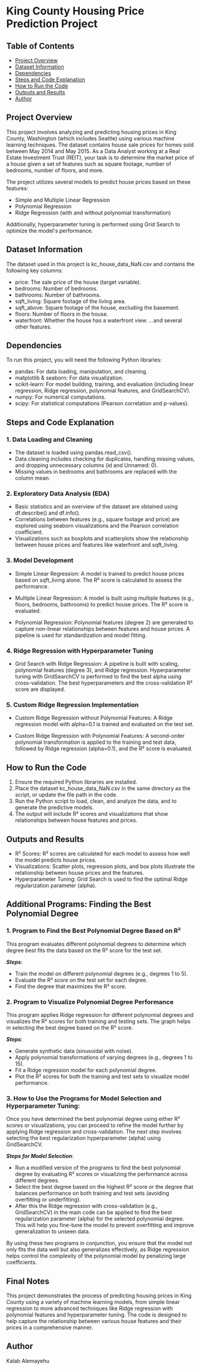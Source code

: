 
# King County Housing Price Prediction Project

## Table of Contents

- [Project Overview](#project-overview)
- [Dataset Information](#Dataset-Information)
- [Dependencies](#Dependencies)
- [Steps and Code Explanation](#Steps-and-Code-Explanation)
- [How to Run the Code](#How-to-Run-the-Code)
- [Outputs and Results](#Outputs-and-Results)
- [Author](#Author)
  
## Project Overview

This project involves analyzing and predicting housing prices in King County, Washington (which includes Seattle) using various machine learning techniques. The dataset contains house sale prices for homes sold between May 2014 and May 2015. As a Data Analyst working at a Real Estate Investment Trust (REIT), your task is to determine the market price of a house given a set of features such as square footage, number of bedrooms, number of floors, and more.

The project utilizes several models to predict house prices based on these features:

- Simple and Multiple Linear Regression
- Polynomial Regression
- Ridge Regression (with and without polynomial transformation)
  
Additionally, hyperparameter tuning is performed using Grid Search to optimize the model's performance.

## Dataset Information

The dataset used in this project is kc_house_data_NaN.csv and contains the following key columns:

- price: The sale price of the house (target variable).
- bedrooms: Number of bedrooms.
- bathrooms: Number of bathrooms.
- sqft_living: Square footage of the living area.
- sqft_above: Square footage of the house, excluding the basement.
- floors: Number of floors in the house.
- waterfront: Whether the house has a waterfront view.
...and several other features.

## Dependencies

To run this project, you will need the following Python libraries:

- pandas: For data loading, manipulation, and cleaning.
- matplotlib & seaborn: For data visualization.
- scikit-learn: For model building, training, and evaluation (including linear regression, Ridge regression, polynomial features, and GridSearchCV).
- numpy: For numerical computations.
- scipy: For statistical computations (Pearson correlation and p-values).


## Steps and Code Explanation
### 1. Data Loading and Cleaning

- The dataset is loaded using pandas.read_csv().
- Data cleaning includes checking for duplicates, handling missing values, and dropping unnecessary columns (id and Unnamed: 0).
- Missing values in bedrooms and bathrooms are replaced with the column mean.
  
### 2. Exploratory Data Analysis (EDA)

- Basic statistics and an overview of the dataset are obtained using df.describe() and df.info().
- Correlations between features (e.g., square footage and price) are explored using seaborn visualizations and the Pearson correlation coefficient.
- Visualizations such as boxplots and scatterplots show the relationship between house prices and features like waterfront and sqft_living.
  
### 3. Model Development

- Simple Linear Regression: A model is trained to predict house prices based on sqft_living alone. The R² score is calculated to assess the performance.

- Multiple Linear Regression: A model is built using multiple features (e.g., floors, bedrooms, bathrooms) to predict house prices. The R² score is evaluated.

- Polynomial Regression: Polynomial features (degree 2) are generated to capture non-linear relationships between features and house prices. A pipeline is used for standardization and model fitting.

### 4. Ridge Regression with Hyperparameter Tuning

- Grid Search with Ridge Regression: A pipeline is built with scaling, polynomial features (degree 3), and Ridge regression. Hyperparameter tuning with GridSearchCV is performed to find the best alpha using cross-validation. The best hyperparameters and the cross-validation R² score are displayed.
  
### 5. Custom Ridge Regression Implementation

- Custom Ridge Regression without Polynomial Features: A Ridge regression model with alpha=0.1 is trained and evaluated on the test set.

- Custom Ridge Regression with Polynomial Features: A second-order polynomial transformation is applied to the training and test data, followed by Ridge regression (alpha=0.1), and the R² score is evaluated.

## How to Run the Code

1. Ensure the required Python libraries are installed.
2. Place the dataset kc_house_data_NaN.csv in the same directory as the script, or update the file path in the code.
3. Run the Python script to load, clean, and analyze the data, and to generate the predictive models.
4. The output will include R² scores and visualizations that show relationships between house features and prices.


## Outputs and Results

- R² Scores: R² scores are calculated for each model to assess how well the model predicts house prices.
- Visualizations: Scatter plots, regression plots, and box plots illustrate the relationship between house prices and the features.
- Hyperparameter Tuning: Grid Search is used to find the optimal Ridge regularization parameter (alpha).

## Additional Programs: Finding the Best Polynomial Degree

### 1. Program to Find the Best Polynomial Degree Based on R²
This program evaluates different polynomial degrees to determine which degree best fits the data based on the R² score for the test set.

***Steps***:
- Train the model on different polynomial degrees (e.g., degrees 1 to 5).
- Evaluate the R² score on the test set for each degree.
- Find the degree that maximizes the R² score.
  
### 2. Program to Visualize Polynomial Degree Performance
This program applies Ridge regression for different polynomial degrees and visualizes the R² scores for both training and testing sets. The graph helps in selecting the best degree based on the R² score.

***Steps***:
- Generate synthetic data (sinusoidal with noise).
- Apply polynomial transformations of varying degrees (e.g., degrees 1 to 15).
- Fit a Ridge regression model for each polynomial degree.
- Plot the R² scores for both the training and test sets to visualize model performance.

### 3. How to Use the Programs for Model Selection and Hyperparameter Tuning:

Once you have determined the best polynomial degree using either R² scores or visualizations, you can proceed to refine the model further by applying Ridge regression and cross-validation. The next step involves selecting the best regularization hyperparameter (alpha) using GridSearchCV.

***Steps for Model Selection***:

- Run a modified version of the programs to find the best polynomial degree by evaluating R² scores or visualizing the performance across different degrees.
- Select the best degree based on the highest R² score or the degree that balances performance on both training and test sets (avoiding overfitting or underfitting).
- After this the Ridge regression with cross-validation (e.g., GridSearchCV) in the main code can be applied to find the best regularization parameter (alpha) for the selected polynomial degree. This will help you fine-tune the model to prevent overfitting and improve generalization to unseen data.
  
By using these two programs in conjunction, you ensure that the model not only fits the data well but also generalizes effectively, as Ridge regression helps control the complexity of the polynomial model by penalizing large coefficients.


## Final Notes

This project demonstrates the process of predicting housing prices in King County using a variety of machine learning models, from simple linear regression to more advanced techniques like Ridge regression with polynomial features and hyperparameter tuning. The code is designed to help capture the relationship between various house features and their prices in a comprehensive manner.

## Author

Kalab Alemayehu
